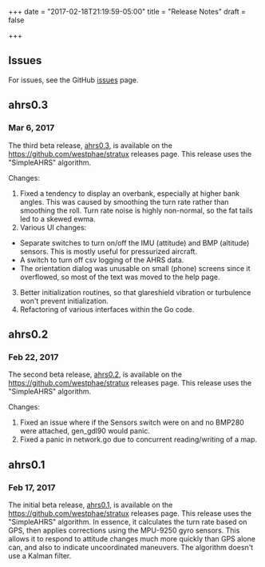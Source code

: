 +++
date = "2017-02-18T21:19:59-05:00"
title = "Release Notes"
draft = false

+++

## Issues
For issues, see the GitHub [issues](https://github.com/westphae/stratux/issues) page.


## ahrs0.3
### Mar 6, 2017
The third beta release, [ahrs0.3](https://github.com/westphae/stratux/releases/download/ahrs0.3/stratux-ahrs0.3-e78146ab99.img.zip), is available on the https://github.com/westphae/stratux releases page.
This release uses the "SimpleAHRS" algorithm.

Changes:
1. Fixed a tendency to display an overbank, especially at higher bank angles.  This was caused by smoothing the turn rate rather than smoothing the roll.  Turn rate noise is highly non-normal, so the fat tails led to a skewed ewma.
2. Various UI changes:
  * Separate switches to turn on/off the IMU (attitude) and BMP (altitude) sensors.  This is mostly useful for pressurized aircraft.
  * A switch to turn off csv logging of the AHRS data.
  * The orientation dialog was unusable on small (phone) screens since it overflowed, so most of the text was moved to the help page.
3. Better initialization routines, so that glareshield vibration or turbulence won't prevent initialization.
4. Refactoring of various interfaces within the Go code.

## ahrs0.2
### Feb 22, 2017
The second beta release, [ahrs0.2](https://github.com/westphae/stratux/releases/download/ahrs0.2/stratux-ahrs0.2-34396a36e5.img.zip), is available on the https://github.com/westphae/stratux releases page.
This release uses the "SimpleAHRS" algorithm.

Changes:
1. Fixed an issue where if the Sensors switch were on and no BMP280 were attached, gen_gdl90 would panic.
2. Fixed a panic in network.go due to concurrent reading/writing of a map.


## ahrs0.1
### Feb 17, 2017
The initial beta release, [ahrs0.1](https://github.com/westphae/stratux/releases/download/ahrs0.1/stratux-ahrs0.1-2ba3f136bb.img.zip), is available on the https://github.com/westphae/stratux releases page.
This release uses the "SimpleAHRS" algorithm.
In essence, it calculates the turn rate based on GPS, then applies corrections using the MPU-9250 gyro sensors.
This allows it to respond to attitude changes much more quickly than GPS alone can, and also to indicate uncoordinated maneuvers.
The algorithm doesn't use a Kalman filter.
